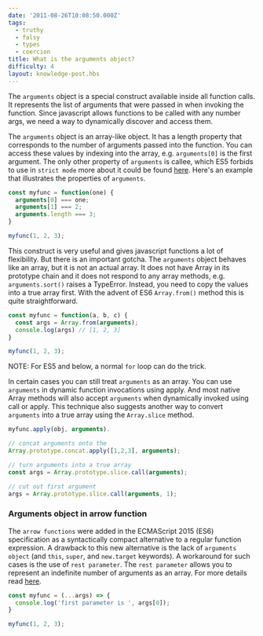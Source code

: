 ```yaml
---
date: '2011-08-26T10:08:50.000Z'
tags:
  - truthy
  - falsy
  - types
  - coercion
title: What is the arguments object?
difficulty: 4
layout: knowledge-post.hbs
---
```


The `arguments` object is a special construct available inside all
function calls. It represents the list of arguments that were passed
in when invoking the function. Since javascript allows functions to be
called with any number args, we need a way to dynamically discover and
access them.

The `arguments` object is an array-like object. It has a length
property that corresponds to the number of arguments passed into the
function. You can access these values by indexing into the array,
e.g. `arguments[0]` is the first argument. The only other
property of `arguments` is callee, which ES5 forbids to use in `strict mode` more about it could be found [here](https://developer.mozilla.org/en-US/docs/Web/JavaScript/Reference/Functions/arguments/callee). Here's an example that illustrates the
properties of `arguments`.

```js
const myfunc = function(one) {
  arguments[0] === one;
  arguments[1] === 2;
  arguments.length === 3;
}

myfunc(1, 2, 3);
```

This construct is very useful and gives javascript functions a lot of
flexibility. But there is an important gotcha. The `arguments` object
behaves like an array, but it is not an actual array. It does not have
Array in its prototype chain and it does not respond to any array
methods, e.g. `arguments.sort()` raises a TypeError. Instead, you need to
copy the values into a true array first. With the advent of ES6 `Array.from()` method this is quite straightforward.

```js
const myfunc = function(a, b, c) {
  const args = Array.from(arguments);
  console.log(args) // [1, 2, 3]
}

myfunc(1, 2, 3);
```

NOTE: For ES5 and below, a normal `for` loop can do the trick.

In certain cases you can still treat `arguments` as an array. You can
use `arguments` in dynamic function invocations using apply. And most
native Array methods will also accept `arguments` when dynamically
invoked using call or apply. This technique also suggests another way
to convert `arguments` into a true array using the `Array.slice` method.

```js
myfunc.apply(obj, arguments).

// concat arguments onto the
Array.prototype.concat.apply([1,2,3], arguments);

// turn arguments into a true array
const args = Array.prototype.slice.call(arguments);

// cut out first argument
args = Array.prototype.slice.call(arguments, 1);
```

### Arguments object in arrow function

The `arrow functions` were added in the ECMAScript 2015 (ES6) specification as a syntactically compact alternative to a regular function expression. A drawback to this new alternative is the lack of `arguments object` (and `this`, `super`, and `new.target` keywords). A workaround for such cases is the use of `rest parameter`. The `rest parameter` allows you to represent an indefinite number of arguments as an array. For more details read [here](https://developer.mozilla.org/en-US/docs/Web/JavaScript/Reference/Functions/rest_parameters).

```js
const myfunc = (...args) => {
  console.log('first parameter is ', args[0]);
}

myfunc(1, 2, 3);
```
